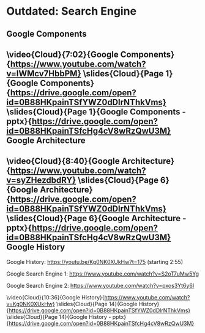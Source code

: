 Outdated: Search Engine
=======================

Google Components
-----------------

\video{Cloud}{7:02}{Google Components}{https://www.youtube.com/watch?v=IWMcv7HbbPM}
\slides{Cloud}{Page 1}{Google Components}{https://drive.google.com/open?id=0B88HKpainTSfYWZ0dDlrNThkVms}
\slides{Cloud}{Page 1}{Google Components - pptx}{https://drive.google.com/open?id=0B88HKpainTSfcHg4cV8wRzQwU3M}
Google Architecture
-------------------

\video{Cloud}{8:40}{Google Architecture}{https://www.youtube.com/watch?v=syZHezdbdRY}
\slides{Cloud}{Page 6}{Google Architecture}{https://drive.google.com/open?id=0B88HKpainTSfYWZ0dDlrNThkVms}
\slides{Cloud}{Page 6}{Google Architecture - pptx}{https://drive.google.com/open?id=0B88HKpainTSfcHg4cV8wRzQwU3M}
Google History
--------------

Google History: <https://youtu.be/Kg0NK0XUkHw?t=175> (starting 2:55)

Google Search Engine 1: <https://www.youtube.com/watch?v=S2oT7uMw5Yg>

Google Search Engine 2: <https://www.youtube.com/watch?v=pxos3Yt6y6I>

\video{Cloud}{10:36}{Google History}{https://www.youtube.com/watch?v=Kg0NK0XUkHw}
\slides{Cloud}{Page 14}{Google History}{https://drive.google.com/open?id=0B88HKpainTSfYWZ0dDlrNThkVms}
\slides{Cloud}{Page 14}{Google History - pptx}{https://drive.google.com/open?id=0B88HKpainTSfcHg4cV8wRzQwU3M}
